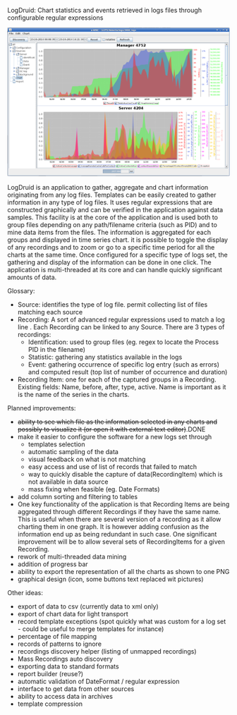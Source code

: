 LogDruid: Chart statistics and events retrieved in logs files through configurable regular expressions

![Alt text](logdruid-charts.png?raw=true "screenshot")

LogDruid is an application to gather, aggregate and chart information originating from any log files.
Templates can be easily created to gather information in any type of log files.
It uses regular expressions that are constructed graphically and can be verified in the application against data samples.
This facility is at the core of the application and is used both to group files depending on any path/filename criteria (such as PID) and to mine data items from the files.
The information is aggregated for each groups and displayed in time series chart. it is possible to toggle the display of any recordings and to zoom or go to a specific time period for all the charts at the same time.
Once configured for a specific type of logs set, the gathering and display of the information can be done in one click. The application is multi-threaded at its core and can handle quickly significant amounts of data.   


Glossary:
- Source: identifies the type of log file. permit collecting list of files matching each source  
- Recording: A sort of advanced regular expressions used to match a log line . Each Recording can be linked to any Source.	There are 3 types of recordings: 
	- Identification: used to group files (eg. regex to locate the Process PID in the filename)
	- Statistic: gathering any statistics available in the logs
	- Event: gathering occurrence of specific log entry (such as errors) and computed result (top list of number of occurrence and duration)
- Recording Item: one for each of the captured groups in a Recording. Existing fields: Name, before, after, type, active. Name is important as it is the name of the series in the charts.


Planned improvements:
- <del>ability to see which file as the information selected in any charts and possibly to visualize it (or open it with external text editor)</del>.DONE
- make it easier to configure the software for a new logs set through
	- templates selection
	- automatic sampling of the data
	- visual feedback on what is not matching
	- easy access and use of list of records that failed to match 
	- way to quickly disable the capture of data(RecordingItem) which is not available in data source 
	- mass fixing when feasible (eg. Date Formats)
- add column sorting and filtering to tables
- One key functionality of the application is that Recording Items are being aggregated through different Recordings if they have the same name. This is useful when there are several version of a recording as it allow charting them in one graph. It is however adding confusion as the information end up as being redundant in such case. One significant improvement will be to allow several sets of RecordingItems for a given Recording.
- rework of multi-threaded data mining
- addition of progress bar
- ability to export the representation of all the charts as shown to one PNG 
- graphical design (icon, some buttons text replaced wit pictures)



Other ideas:
- export of data to csv (currently data to xml only)
- export of chart data for light transport
- record template exceptions (spot quickly what was custom for a log set - could be useful to merge templates for instance) 
- percentage of file mapping
- records of patterns to ignore
- recordings discovery helper (listing of unmapped recordings)  
- Mass Recordings auto discovery
- exporting data to standard formats
- report builder (reuse?)
- automatic validation of DateFormat / regular expression
- interface to get data from other sources 
- ability to access data in archives
- template compression
